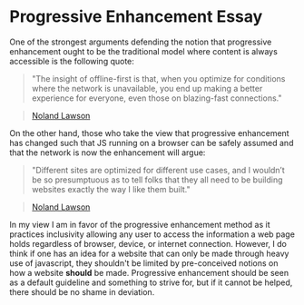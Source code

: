 # Progressive Enhancement Essay

One of the strongest arguments defending the notion that progressive enhancement ought to be the traditional model where content is always accessible is the following quote:

>"The insight of offline-first is that, when you optimize for conditions where the network is unavailable, you end up making a better experience for everyone, even those on blazing-fast connections." 

>[Noland Lawson](https://nolanlawson.com/2016/10/13/progressive-enhancement-isnt-dead-but-it-smells-funny/)

On the other hand, those who take the view that progressive enhancement has changed such that JS running on a browser can be safely assumed and that the network is now the enhancement will argue:

>"Different sites are optimized for different use cases, and I wouldn’t be so presumptuous as to tell folks that they all need to be building websites exactly the way I like them built."

>[Noland Lawson](https://nolanlawson.com/2016/10/13/progressive-enhancement-isnt-dead-but-it-smells-funny/)

In my view I am in favor of the progressive enhancement method as it practices inclusivity allowing any user to access the information a web page holds regardless of browser, device, or internet connection. However, I do think if one has an idea for a website that can only be made through heavy use of javascript, they shouldn't be limited by pre-conceived notions on how a website **should** be made. Progressive enhancement should be seen as a default guideline and something to strive for, but if it cannot be helped, there should be no shame in deviation.